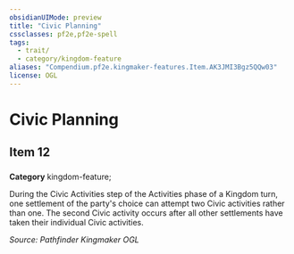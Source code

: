 ```yaml
---
obsidianUIMode: preview
title: "Civic Planning"
cssclasses: pf2e,pf2e-spell
tags:
  - trait/
  - category/kingdom-feature
aliases: "Compendium.pf2e.kingmaker-features.Item.AK3JMI3Bgz5QQw03"
license: OGL
---
```

# Civic Planning
## Item 12
### 

**Category** kingdom-feature; 




During the Civic Activities step of the Activities phase of a Kingdom turn, one settlement of the party's choice can attempt two Civic activities rather than one. The second Civic activity occurs after all other settlements have taken their individual Civic activities.

*Source: Pathfinder Kingmaker*
*OGL*